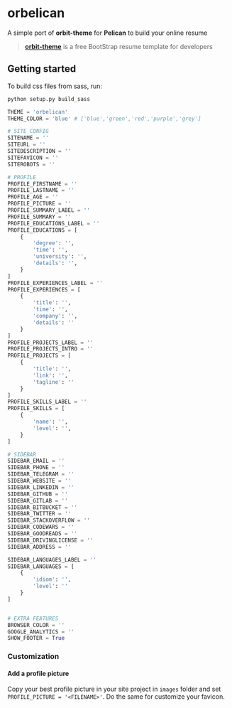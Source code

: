 # orbelican

A simple port of **orbit-theme** for **Pelican** to build your online resume

>[**orbit-theme**](https://github.com/xriley/Orbit-Theme) is a free BootStrap resume template for developers

## Getting started

To build css files from sass, run:

```bash
python setup.py build_sass
```

```python
THEME = 'orbelican'
THEME_COLOR = 'blue' # ['blue','green','red','purple','grey']

# SITE CONFIG
SITENAME = ''
SITEURL = ''
SITEDESCRIPTION = ''
SITEFAVICON = ''
SITEROBOTS = ''

# PROFILE
PROFILE_FIRSTNAME = ''
PROFILE_LASTNAME = ''
PROFILE_AGE = ''
PROFILE_PICTURE = ''
PROFILE_SUMMARY_LABEL = ''
PROFILE_SUMMARY = ''
PROFILE_EDUCATIONS_LABEL = ''
PROFILE_EDUCATIONS = [
    {
        'degree': '',
        'time': '',
        'university': '',
        'details': '',
    }
]
PROFILE_EXPERIENCES_LABEL = ''
PROFILE_EXPERIENCES = [
    {
        'title': '',
        'time': '',
        'company': '',
        'details': ''
    }
]
PROFILE_PROJECTS_LABEL = ''
PROFILE_PROJECTS_INTRO = ''
PROFILE_PROJECTS = [
    {
        'title': '',
        'link': '',
        'tagline': ''
    }
]
PROFILE_SKILLS_LABEL = ''
PROFILE_SKILLS = [
    {
        'name': '',
        'level': '',
    }
]

# SIDEBAR
SIDEBAR_EMAIL = ''
SIDEBAR_PHONE = ''
SIDEBAR_TELEGRAM = ''
SIDEBAR_WEBSITE = ''
SIDEBAR_LINKEDIN = ''
SIDEBAR_GITHUB = ''
SIDEBAR_GITLAB = ''
SIDEBAR_BITBUCKET = ''
SIDEBAR_TWITTER = ''
SIDEBAR_STACKOVERFLOW = ''
SIDEBAR_CODEWARS = ''
SIDEBAR_GOODREADS = ''
SIDEBAR_DRIVINGLICENSE = ''
SIDEBAR_ADDRESS = ''

SIDEBAR_LANGUAGES_LABEL = ''
SIDEBAR_LANGUAGES = [
    {
        'idiom': '',
        'level': ''
    }
]


# EXTRA FEATURES
BROWSER_COLOR = ''
GOOGLE_ANALYTICS = ''
SHOW_FOOTER = True
```

### Customization

#### Add a profile picture

Copy your best profile picture in your site project in `images` folder and set `PROFILE_PICTURE = '<FILENAME>'`. Do the same for customize your favicon.

